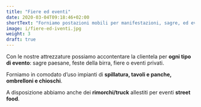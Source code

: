 ```yaml
---
title: "Fiere ed eventi"
date: 2020-03-04T09:18:46+02:00
shortText: "Forniamo postazioni mobili per manifestazioni, sagre, ed eventi con impianti di spillatura, tavoli, ombrelloni, chioschi ed eventuale rimorchio / truck allestito."
image: i/fiere-ed-iventi.jpg
weight: 3
draft: true
---
```


Con le nostre attrezzature possiamo accontentare la clientela per **ogni tipo di evento**: sagre paesane, feste della birra, fiere o eventi privati.

Forniamo in comodato d’uso impianti di **spillatura, tavoli e panche, ombrelloni e chioschi**.

A disposizione abbiamo anche dei **rimorchi/truck** allestiti per eventi **street food**.